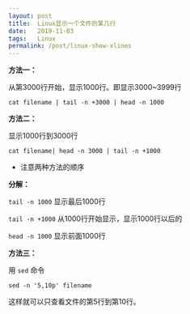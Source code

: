 ```yaml
---
layout: post
title:  Linux显示一个文件的某几行
date:   2019-11-03
tags:   Linux
permalink: /post/linux-show-xlines
---
```


**方法一：**

从第3000行开始，显示1000行。即显示3000~3999行

```
cat filename | tail -n +3000 | head -n 1000
```

**方法二：**

显示1000行到3000行

```
cat filename| head -n 3000 | tail -n +1000
```

* 注意两种方法的顺序

**分解：**

`tail -n 1000` 显示最后1000行

`tail -n +1000` 从1000行开始显示，显示1000行以后的

`head -n 1000` 显示前面1000行

**方法三：**

用 `sed` 命令

```
sed -n '5,10p' filename
```

这样就可以只查看文件的第5行到第10行。
